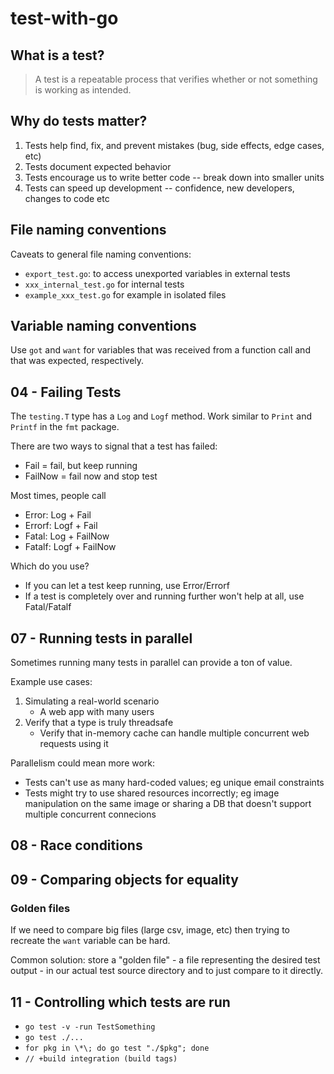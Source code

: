 # test-with-go

## What is a test?

> A test is a repeatable process that verifies whether or not something is working as intended.

## Why do tests matter?

1. Tests help find, fix, and prevent mistakes (bug, side effects, edge cases, etc)
2. Tests document expected behavior
3. Tests encourage us to write better code -- break down into smaller units
4. Tests can speed up development -- confidence, new developers, changes to code etc

## File naming conventions

Caveats to general file naming conventions:

- `export_test.go`: to access unexported variables in external tests
- `xxx_internal_test.go` for internal tests
- `example_xxx_test.go` for example in isolated files

## Variable naming conventions

Use `got` and `want` for variables that was received from a function call and that was expected, respectively.


## 04 - Failing Tests

The `testing.T` type has a `Log` and `Logf` method. Work similar to `Print` and `Printf` in the `fmt` package.

There are two ways to signal that a test has failed:
- Fail = fail, but keep running
- FailNow = fail now and stop test

Most times, people call
- Error: Log + Fail
- Errorf: Logf + Fail
- Fatal: Log + FailNow
- Fatalf: Logf + FailNow

Which do you use?
- If you can let a test keep running, use Error/Errorf
- If a test is completely over and running further won't help at all, use Fatal/Fatalf

## 07 - Running tests in parallel

Sometimes running many tests in parallel can provide a ton of value.

Example use cases:
1. Simulating a real-world scenario
    - A web app with many users
2. Verify that a type is truly threadsafe
    - Verify that in-memory cache can handle multiple concurrent web requests using it

Parallelism could mean more work:
- Tests can't use as many hard-coded values; eg unique email constraints
- Tests might try to use shared resources incorrectly; eg image manipulation on the same image or sharing a DB that doesn't support multiple concurrent connecions

## 08 - Race conditions


## 09 - Comparing objects for equality

### Golden files

If we need to compare big files (large csv, image, etc) then trying to recreate the `want` variable can be hard.

Common solution: store a "golden file" - a file representing the desired test output - in our actual test source directory
and to just compare to it directly.

## 11 - Controlling which tests are run

- `go test -v -run TestSomething`
- `go test ./...`
- `for pkg in \*\; do go test "./$pkg"; done`
- `// +build integration (build tags)`
